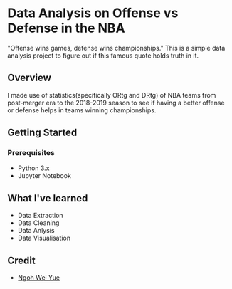 # Data Analysis on Offense vs Defense in the NBA
"Offense wins games, defense wins championships." 
This is a simple data analysis project to figure out if this famous quote holds truth in it.

## Overview
I made use of statistics(specifically ORtg and DRtg) of NBA teams from post-merger era to the 
2018-2019 season to see if having a better offense or defense helps in teams winning championships.

## Getting Started
### Prerequisites
- Python 3.x
- Jupyter Notebook

## What I've learned
- Data Extraction
- Data Cleaning
- Data Anlysis
- Data Visualisation

## Credit
- [Ngoh Wei Yue](https://github.com/nweiyue)
